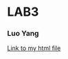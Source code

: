 # LAB3
### Luo Yang

[Link to my html file](https://lyiris22.github.io/lab3/blob/master/temp_past_week.html)
